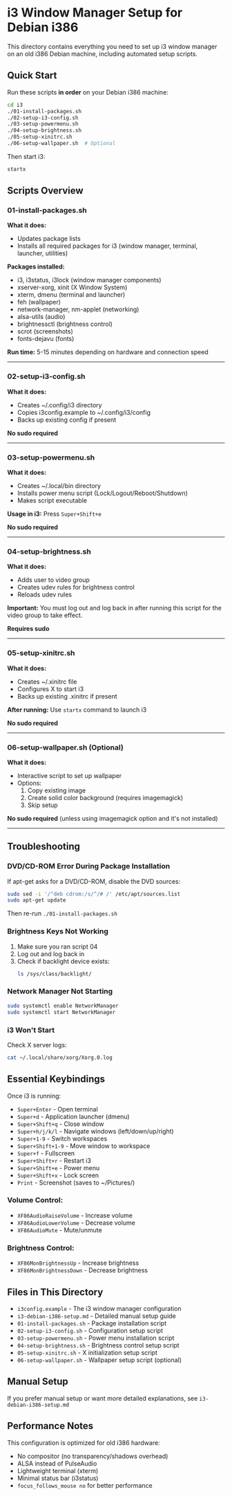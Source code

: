 # i3 Window Manager Setup for Debian i386

This directory contains everything you need to set up i3 window manager on an old i386 Debian machine, including automated setup scripts.

## Quick Start

Run these scripts **in order** on your Debian i386 machine:

```bash
cd i3
./01-install-packages.sh
./02-setup-i3-config.sh
./03-setup-powermenu.sh
./04-setup-brightness.sh
./05-setup-xinitrc.sh
./06-setup-wallpaper.sh  # Optional
```

Then start i3:
```bash
startx
```

## Scripts Overview

### 01-install-packages.sh
**What it does:**
- Updates package lists
- Installs all required packages for i3 (window manager, terminal, launcher, utilities)

**Packages installed:**
- i3, i3status, i3lock (window manager components)
- xserver-xorg, xinit (X Window System)
- xterm, dmenu (terminal and launcher)
- feh (wallpaper)
- network-manager, nm-applet (networking)
- alsa-utils (audio)
- brightnessctl (brightness control)
- scrot (screenshots)
- fonts-dejavu (fonts)

**Run time:** 5-15 minutes depending on hardware and connection speed

---

### 02-setup-i3-config.sh
**What it does:**
- Creates ~/.config/i3 directory
- Copies i3config.example to ~/.config/i3/config
- Backs up existing config if present

**No sudo required**

---

### 03-setup-powermenu.sh
**What it does:**
- Creates ~/.local/bin directory
- Installs power menu script (Lock/Logout/Reboot/Shutdown)
- Makes script executable

**Usage in i3:** Press `Super+Shift+e`

**No sudo required**

---

### 04-setup-brightness.sh
**What it does:**
- Adds user to video group
- Creates udev rules for brightness control
- Reloads udev rules

**Important:** You must log out and log back in after running this script for the video group to take effect.

**Requires sudo**

---

### 05-setup-xinitrc.sh
**What it does:**
- Creates ~/.xinitrc file
- Configures X to start i3
- Backs up existing .xinitrc if present

**After running:** Use `startx` command to launch i3

**No sudo required**

---

### 06-setup-wallpaper.sh (Optional)
**What it does:**
- Interactive script to set up wallpaper
- Options:
  1. Copy existing image
  2. Create solid color background (requires imagemagick)
  3. Skip setup

**No sudo required** (unless using imagemagick option and it's not installed)

---

## Troubleshooting

### DVD/CD-ROM Error During Package Installation

If apt-get asks for a DVD/CD-ROM, disable the DVD sources:

```bash
sudo sed -i '/^deb cdrom:/s/^/# /' /etc/apt/sources.list
sudo apt-get update
```

Then re-run `./01-install-packages.sh`

### Brightness Keys Not Working

1. Make sure you ran script 04
2. Log out and log back in
3. Check if backlight device exists:
   ```bash
   ls /sys/class/backlight/
   ```

### Network Manager Not Starting

```bash
sudo systemctl enable NetworkManager
sudo systemctl start NetworkManager
```

### i3 Won't Start

Check X server logs:
```bash
cat ~/.local/share/xorg/Xorg.0.log
```

## Essential Keybindings

Once i3 is running:

- `Super+Enter` - Open terminal
- `Super+d` - Application launcher (dmenu)
- `Super+Shift+q` - Close window
- `Super+h/j/k/l` - Navigate windows (left/down/up/right)
- `Super+1-9` - Switch workspaces
- `Super+Shift+1-9` - Move window to workspace
- `Super+f` - Fullscreen
- `Super+Shift+r` - Restart i3
- `Super+Shift+e` - Power menu
- `Super+Shift+x` - Lock screen
- `Print` - Screenshot (saves to ~/Pictures/)

### Volume Control:
- `XF86AudioRaiseVolume` - Increase volume
- `XF86AudioLowerVolume` - Decrease volume
- `XF86AudioMute` - Mute/unmute

### Brightness Control:
- `XF86MonBrightnessUp` - Increase brightness
- `XF86MonBrightnessDown` - Decrease brightness

## Files in This Directory

- `i3config.example` - The i3 window manager configuration
- `i3-debian-i386-setup.md` - Detailed manual setup guide
- `01-install-packages.sh` - Package installation script
- `02-setup-i3-config.sh` - Configuration setup script
- `03-setup-powermenu.sh` - Power menu installation script
- `04-setup-brightness.sh` - Brightness control setup script
- `05-setup-xinitrc.sh` - X initialization setup script
- `06-setup-wallpaper.sh` - Wallpaper setup script (optional)

## Manual Setup

If you prefer manual setup or want more detailed explanations, see `i3-debian-i386-setup.md`

## Performance Notes

This configuration is optimized for old i386 hardware:
- No compositor (no transparency/shadows overhead)
- ALSA instead of PulseAudio
- Lightweight terminal (xterm)
- Minimal status bar (i3status)
- `focus_follows_mouse no` for better performance
